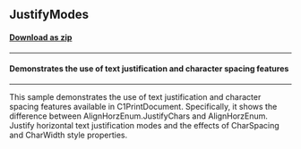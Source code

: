 ## JustifyModes
#### [Download as zip](https://grapecity.github.io/DownGit/#/home?url=https://github.com/GrapeCity/ComponentOne-WinForms-Samples/tree/master/Core\PrintDocument\CS\JustifyModes)
____
#### Demonstrates the use of text justification and character spacing features
____
This sample demonstrates the use of text justification and character spacing features available in C1PrintDocument.
Specifically, it shows the difference between AlignHorzEnum.JustifyChars and AlignHorzEnum.
Justify horizontal text justification modes and the effects of CharSpacing and CharWidth style properties.
